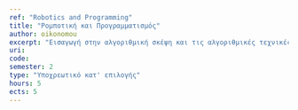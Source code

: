 ```yaml
---
ref: "Robotics and Programming"
title: "Ρομποτική και Προγραμματισμός"
author: oikonomou
excerpt: "Εισαγωγή στην αλγοριθμική σκέψη και τις αλγοριθμικές τεχνικές. Εκμάθηση των βασικών αρχών του προγραμματισμού και των κυριότερων συντακτικών δομών των σύγχρονων γλωσσών προγραμματισμού. Εξοικείωση με γραφικά περιβάλλοντα συγγραφής και εκτέλεσης προγραμμάτων. Εισαγωγή στον προγραμματισμό μικρο-ρομποτικών συσκευών. Εφαρμογή προγραμματιστικών τεχνικών στη ρομποτική. "
uri: 
code:
semester: 2
type: "Υποχρεωτικό κατ' επιλογής"
hours: 5
ects: 5
---
```

  
  
